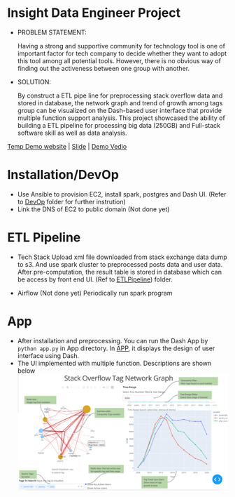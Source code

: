 # Insight Data Engineer Project

- PROBLEM STATEMENT:

    Having a strong and supportive community for technology tool is one of important factor for tech company to decide whether they want to adopt this tool among all potential tools. However, there is no obvious way of finding out the activeness between one group with another.

- SOLUTION:

    By construct a ETL pipe line for preprocessing stack overflow data and stored in database, the network graph and trend of growth among tags group can be visualized on the Dash-based user interface that provide multiple function support analysis. This project showcased the ability of building a ETL pipeline for processing big data (250GB) and Full-stack software skill as well as data analysis.

[Temp Demo website](http://insightdataengineer.online/) | [Slide](https://docs.google.com/presentation/d/1sbWKLwaT2vLml31VI6-uxXzdjK5P2kiTAZ9GfWRD1sY/edit?usp=sharing) | [Demo Vedio](https://www.youtube.com/watch?v=rGT3rbSUN10)

# Installation/DevOp
- Use Ansible to provision EC2, install spark, postgres and Dash UI. (Refer to [DevOp](https://github.com/Shawn5141/Stack-Community/tree/master/DevOp) folder for further instrution)
- Link the DNS of EC2 to public domain (Not done yet)

# ETL Pipeline
- Tech Stack
Upload xml file downloaded from stack exchange data dump to s3. And use spark cluster to preprocessed posts data and user data. After pre-computation, the result table is stored in database which can be access by front end UI. (Ref to [ETLPipeline](https://github.com/Shawn5141/Stack-Community/tree/master/ETLPipeline)) folder.

- Airflow (Not done yet)
Periodically run spark program 

# App
- After installation and preprocessing. You can run the Dash App by `python app.py` in App directory. In [APP](https://github.com/Shawn5141/Stack-Community/tree/master/App), it displays the design of user interface using Dash. 
- The UI implemented with multiple function. Descriptions are shown below 
![UI](./img/UI.PNG)